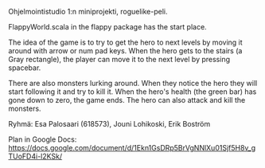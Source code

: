 Ohjelmointistudio 1:n miniprojekti, roguelike-peli.

FlappyWorld.scala in the flappy package has the start place.

The idea of the game is to try to get the hero to next levels by moving it 
around with arrow or num pad keys. When the hero gets to the stairs (a Gray 
rectangle), the player can move it to the next level by pressing spacebar.

There are also monsters lurking around. When they notice the hero they will
start following it and try to kill it. When the hero's health (the green bar)
has gone down to zero, the game ends. The hero can also attack and kill the
monsters.


Ryhmä: Esa Palosaari (618573), Jouni Lohikoski, Erik Boström


Plan in Google Docs: 
https://docs.google.com/document/d/1Ekn1GsDRp5BrVgNNlXu01Sjf5H8v_gTUoFD4i-l2KSk/
